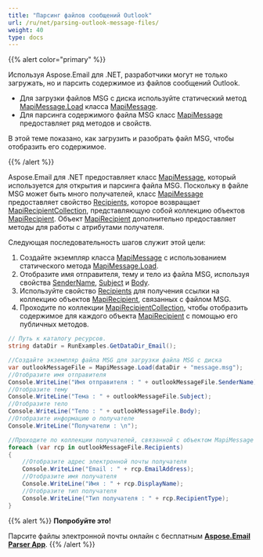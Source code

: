 ```yaml
---
title: "Парсинг файлов сообщений Outlook"
url: /ru/net/parsing-outlook-message-files/
weight: 40
type: docs
---
```


{{% alert color="primary" %}} 

Используя Aspose.Email для .NET, разработчики могут не только загружать, но и парсить содержимое из файлов сообщений Outlook.

- Для загрузки файлов MSG с диска используйте статический метод [MapiMessage.Load](https://reference.aspose.com/email/net/aspose.email.mapi/mapimessage/load/) класса [MapiMessage](https://reference.aspose.com/email/net/aspose.email.mapi/mapimessage/).
- Для парсинга содержимого файла MSG класс [MapiMessage](https://reference.aspose.com/email/net/aspose.email.mapi/mapimessage/) предоставляет ряд методов и свойств.

В этой теме показано, как загрузить и разобрать файл MSG, чтобы отобразить его содержимое.

{{% /alert %}} 

Aspose.Email для .NET предоставляет класс [MapiMessage](https://reference.aspose.com/email/net/aspose.email.mapi/mapimessage/), который используется для открытия и парсинга файла MSG. Поскольку в файле MSG может быть много получателей, класс [MapiMessage](https://reference.aspose.com/email/net/aspose.email.mapi/mapimessage/) предоставляет свойство [Recipients](https://reference.aspose.com/email/net/aspose.email.mapi/mapimessageitembase/recipients/), которое возвращает [MapiRecipientCollection](https://reference.aspose.com/email/net/aspose.email.mapi/mapirecipientcollection/), представляющую собой коллекцию объектов [MapiRecipient](https://reference.aspose.com/email/net/aspose.email.mapi/mapirecipient/). Объект [MapiRecipient](https://reference.aspose.com/email/net/aspose.email.mapi/mapirecipient/) дополнительно предоставляет методы для работы с атрибутами получателя.

Следующая последовательность шагов служит этой цели:

1. Создайте экземпляр класса [MapiMessage](https://reference.aspose.com/email/net/aspose.email.mapi/mapimessage/) с использованием статического метода [MapiMessage.Load](https://reference.aspose.com/email/net/aspose.email.mapi/mapimessage/load/).
1. Отобразите имя отправителя, тему и тело из файла MSG, используя свойства [SenderName](https://reference.aspose.com/email/net/aspose.email.mapi/mapimessage/sendername/), [Subject](https://reference.aspose.com/email/net/aspose.email.mapi/mapimessageitembase/subject/) и [Body](https://reference.aspose.com/email/net/aspose.email.mapi/mapimessage/body/).
1. Используйте свойство [Recipients](https://reference.aspose.com/email/net/aspose.email.mapi/mapimessageitembase/recipients/) для получения ссылки на коллекцию объектов [MapiRecipient](https://reference.aspose.com/email/net/aspose.email.mapi/mapirecipient/), связанных с файлом MSG.
1. Проходите по коллекции [MapiRecipientCollection](https://reference.aspose.com/email/net/aspose.email.mapi/mapirecipientcollection/), чтобы отобразить содержимое для каждого объекта [MapiRecipient](https://reference.aspose.com/email/net/aspose.email.mapi/mapirecipient/) с помощью его публичных методов.

```cs
// Путь к каталогу ресурсов.
string dataDir = RunExamples.GetDataDir_Email();

//Создайте экземпляр файла MSG для загрузки файла MSG с диска
var outlookMessageFile = MapiMessage.Load(dataDir + "message.msg");
//Отобразите имя отправителя
Console.WriteLine("Имя отправителя : " + outlookMessageFile.SenderName);
//Отобразите тему
Console.WriteLine("Тема : " + outlookMessageFile.Subject);
//Отобразите тело
Console.WriteLine("Тело : " + outlookMessageFile.Body);
//Отобразите информацию о получателе
Console.WriteLine("Получатели : \n");

//Проходите по коллекции получателей, связанной с объектом MapiMessage
foreach (var rcp in outlookMessageFile.Recipients)
{
	//Отобразите адрес электронной почты получателя
	Console.WriteLine("Email : " + rcp.EmailAddress);
	//Отобразите имя получателя
	Console.WriteLine("Имя : " + rcp.DisplayName);
	//Отобразите тип получателя
	Console.WriteLine("Тип получателя : " + rcp.RecipientType);
}
```

{{% alert %}}
**Попробуйте это!**

Парсите файлы электронной почты онлайн с бесплатным [**Aspose.Email Parser App**](https://products.aspose.app/email/ru/parser).
{{% /alert %}}